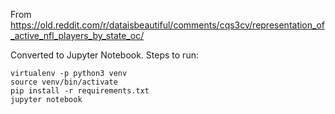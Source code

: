From https://old.reddit.com/r/dataisbeautiful/comments/cqs3cv/representation_of_active_nfl_players_by_state_oc/

Converted to Jupyter Notebook. Steps to run:

    virtualenv -p python3 venv
    source venv/bin/activate
    pip install -r requirements.txt
    jupyter notebook
